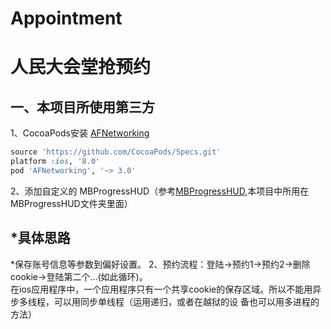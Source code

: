 # Appointment
人民大会堂抢预约
====  

一、本项目所使用第三方
------- 
  1、CocoaPods安装 [AFNetworking](https://github.com/AFNetworking/AFNetworking) 
  ```ruby
  source 'https://github.com/CocoaPods/Specs.git'
  platform :ios, '8.0'
  pod 'AFNetworking', '~> 3.0'
  ```
  2、添加自定义的 MBProgressHUD（参考[MBProgressHUD](https://github.com/jdg/MBProgressHUD),本项目中所用在MBProgressHUD文件夹里面）

*具体思路
------- 
  *保存账号信息等参数到偏好设置。
  2、预约流程：登陆->预约1->预约2->删除cookie->登陆第二个...(如此循环)。<br/>
  在ios应用程序中，一个应用程序只有一个共享cookie的保存区域。所以不能用异步多线程，可以用同步单线程（运用递归，或者在越狱的设   备也可以用多进程的方法）<br/>
  
  
  

